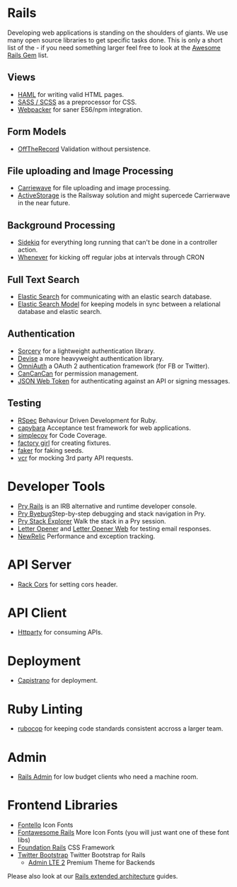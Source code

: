 # Rails

Developing web applications is standing on the shoulders of giants. We use many open source libraries to get specific tasks done. This is only a short list of the - if you need something larger feel free to look at the [Awesome Rails Gem](https://github.com/hothero/awesome-rails-gem) list.

## Views

- [HAML](http://haml.info/) for writing valid HTML pages.
- [SASS / SCSS](http://sass-lang.com/) as a preprocessor for CSS.
- [Webpacker](https://github.com/rails/webpacker) for saner ES6/npm integration.

## Form Models

- [OffTheRecord](https://gitlab.9elements.com/9elements/off_the_record) Validation without persistence.

## File uploading and Image Processing

- [Carriewave](https://github.com/carrierwaveuploader/carrierwave) for file uploading and image processing.
- [ActiveStorage](https://github.com/rails/rails/tree/master/activestorage) is the Railsway solution and might supercede Carrierwave in the near future.

## Background Processing

- [Sidekiq](https://github.com/mperham/sidekiq) for everything long running that can't be done in a controller action.
- [Whenever](https://github.com/javan/whenever) for kicking off regular jobs at intervals through CRON


## Full Text Search

- [Elastic Search](https://github.com/elastic/elasticsearch-rails) for communicating with an elastic search database.
- [Elastic Search Model](https://github.com/elastic/elasticsearch-rails/tree/master/elasticsearch-model) for keeping models in sync between a relational database and elastic search.

## Authentication

- [Sorcery](https://github.com/Sorcery/sorcery) for a lightweight authentication library.
- [Devise](https://github.com/plataformatec/devise) a more heavyweight authentication library.
- [OmniAuth](https://github.com/omniauth/omniauth) a OAuth 2 authentication framework (for FB or Twitter).
- [CanCanCan](https://github.com/CanCanCommunity/cancancan) for permission management.
- [JSON Web Token](https://jwt.io/) for authenticating against an API or signing messages.

## Testing

- [RSpec](http://rspec.info/) Behaviour Driven
Development for Ruby.
- [capybara](https://github.com/teamcapybara/capybara) Acceptance test framework for web applications.
- [simplecov](https://github.com/colszowka/simplecov) for Code Coverage.
- [factory girl](https://github.com/thoughtbot/factory_girl) for creating fixtures.
- [faker](https://github.com/stympy/faker) for faking seeds.
- [vcr](https://github.com/vcr/vcr) for mocking 3rd party API requests.

# Developer Tools

- [Pry Rails](https://github.com/rweng/pry-rails) is an IRB alternative and runtime developer console.
- [Pry Byebug](https://github.com/deivid-rodriguez/pry-byebug)Step-by-step debugging and stack navigation in Pry.
- [Pry Stack Explorer](https://github.com/pry/pry-stack_explorer) Walk the stack in a Pry session.
- [Letter Opener](https://github.com/ryanb/letter_opener) and [Letter Opener Web](https://github.com/fgrehm/letter_opener_web) for testing email responses.
- [NewRelic](https://newrelic.com/) Performance and exception tracking.

# API Server

- [Rack Cors](https://github.com/cyu/rack-cors) for setting cors header.

# API Client

- [Httparty](https://github.com/jnunemaker/httparty) for consuming APIs.

# Deployment

- [Capistrano](http://capistranorb.com/) for deployment.

# Ruby Linting

- [rubocop](https://github.com/bbatsov/rubocop) for keeping code standards consistent accross a larger team.

# Admin

- [Rails Admin](https://github.com/sferik/rails_admin) for low budget clients who need a machine room.

# Frontend Libraries

- [Fontello](https://github.com/fontello/fontello) Icon Fonts
- [Fontawesome Rails](https://github.com/bokmann/font-awesome-rails) More Icon Fonts (you will just want one of these font libs)
- [Foundation Rails](https://rubygems.org/gems/foundation-rails) CSS Framework
- [Twitter Bootstrap](https://github.com/seyhunak/twitter-bootstrap-rails) Twitter Bootstrap for Rails
  - [Admin LTE 2](https://github.com/nicolas-besnard/adminlte2-rails) Premium Theme for Backends

Please also look at our [Rails extended architecture](/rails) guides.
